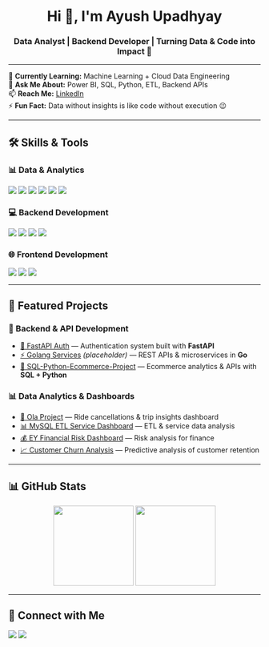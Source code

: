 <h1 align="center">Hi 👋, I'm Ayush Upadhyay</h1>
<h3 align="center">Data Analyst | Backend Developer | Turning Data & Code into Impact 🚀</h3>

---

🌱 **Currently Learning:** Machine Learning + Cloud Data Engineering  
💬 **Ask Me About:** Power BI, SQL, Python, ETL, Backend APIs  
📫 **Reach Me:** [LinkedIn](https://www.linkedin.com/in/ayush-upadhyay-59b0901ab/)  
⚡ **Fun Fact:** Data without insights is like code without execution 😉

---

## 🛠 Skills & Tools

### 📊 Data & Analytics  
<p>
<img src="https://img.shields.io/badge/SQL-MySQL-blue?style=for-the-badge&logo=mysql" />
<img src="https://img.shields.io/badge/PostgreSQL-Database-blue?style=for-the-badge&logo=postgresql" />
<img src="https://img.shields.io/badge/Power%20BI-Visualization-yellow?style=for-the-badge&logo=powerbi" />
<img src="https://img.shields.io/badge/Python-Data%20Analysis-blue?style=for-the-badge&logo=python" />
<img src="https://img.shields.io/badge/ETL-Data%20Pipelines-green?style=for-the-badge" />
<img src="https://img.shields.io/badge/Excel-Advanced-green?style=for-the-badge&logo=microsoftexcel" />
</p>

### 💻 Backend Development  
<p>
<img src="https://img.shields.io/badge/FastAPI-Backend-green?style=for-the-badge&logo=fastapi" />
<img src="https://img.shields.io/badge/Node.js-Backend-green?style=for-the-badge&logo=node.js" />
<img src="https://img.shields.io/badge/Express.js-API-blue?style=for-the-badge&logo=express" />
<img src="https://img.shields.io/badge/Go-Backend-blue?style=for-the-badge&logo=go" />
</p>

### 🌐 Frontend Development  
<p>
<img src="https://img.shields.io/badge/HTML5-orange?style=for-the-badge&logo=html5" />
<img src="https://img.shields.io/badge/CSS3-blue?style=for-the-badge&logo=css3" />
<img src="https://img.shields.io/badge/JavaScript-yellow?style=for-the-badge&logo=javascript" />
</p>

---

## 📌 Featured Projects

### 🔐 Backend & API Development
- [🔑 FastAPI Auth](https://github.com/ayushupadhyay21/fastapi-auth) — Authentication system built with **FastAPI**  
- [⚡ Golang Services](https://github.com/ayushupadhyay21) *(placeholder)* — REST APIs & microservices in **Go**  
- [🚀 SQL-Python-Ecommerce-Project](https://github.com/ayushupadhyay21/SQL-Python-Ecommerce-Project) — Ecommerce analytics & APIs with **SQL + Python**  

### 📊 Data Analytics & Dashboards
- [🚖 Ola Project](https://github.com/ayushupadhyay21/Ola-Project) — Ride cancellations & trip insights dashboard  
- [📊 MySQL ETL Service Dashboard](https://github.com/ayushupadhyay21/MySQL-ETL-Service-Dashboard) — ETL & service data analysis  
- [💰 EY Financial Risk Dashboard](https://github.com/ayushupadhyay21/EY-Financial-Risk-Dashboard) — Risk analysis for finance  
- [📈 Customer Churn Analysis](https://github.com/ayushupadhyay21/Customer-Churn-Analysis) — Predictive analysis of customer retention  

---

## 📊 GitHub Stats

<p align="center">
  <img src="https://github-readme-stats.vercel.app/api?username=ayushupadhyay21&show_icons=true&theme=tokyonight" height="160em" />
  <img src="https://github-readme-stats.vercel.app/api/top-langs/?username=ayushupadhyay21&layout=compact&theme=tokyonight" height="160em" />
</p>

---

## 🤝 Connect with Me
<p>
<a href="https://www.linkedin.com/in/ayush-upadhyay-59b0901ab/"><img src="https://img.shields.io/badge/LinkedIn-Connect-blue?style=for-the-badge&logo=linkedin" /></a>
<a href="mailto:ayushupadhyay0713@gmail.com"><img src="https://img.shields.io/badge/Email-Contact-red?style=for-the-badge&logo=gmail" /></a>
</p>


